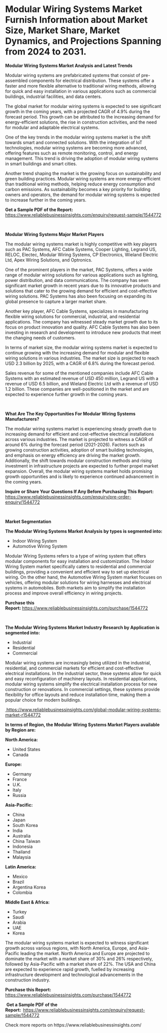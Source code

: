 <p><h1>Modular Wiring Systems Market Furnish Information about Market Size, Market Share, Market Dynamics, and Projections Spanning from 2024 to 2031.</h1></p><p><strong>Modular Wiring Systems Market Analysis and Latest Trends</strong></p>
<p><p>Modular wiring systems are prefabricated systems that consist of pre-assembled components for electrical distribution. These systems offer a faster and more flexible alternative to traditional wiring methods, allowing for quick and easy installation in various applications such as commercial buildings, industrial facilities, and data centers.</p><p>The global market for modular wiring systems is expected to see significant growth in the coming years, with a projected CAGR of 4.9% during the forecast period. This growth can be attributed to the increasing demand for energy-efficient solutions, the rise in construction activities, and the need for modular and adaptable electrical systems.</p><p>One of the key trends in the modular wiring systems market is the shift towards smart and connected solutions. With the integration of IoT technologies, modular wiring systems are becoming more advanced, offering features such as remote monitoring, control, and energy management. This trend is driving the adoption of modular wiring systems in smart buildings and smart cities.</p><p>Another trend shaping the market is the growing focus on sustainability and green building practices. Modular wiring systems are more energy-efficient than traditional wiring methods, helping reduce energy consumption and carbon emissions. As sustainability becomes a key priority for building owners and operators, the demand for modular wiring systems is expected to increase further in the coming years.</p></p>
<p><strong>Get a Sample PDF of the Report:&nbsp;</strong> <a href="https://www.reliablebusinessinsights.com/enquiry/request-sample/1544772">https://www.reliablebusinessinsights.com/enquiry/request-sample/1544772</a></p>
<p>&nbsp;</p>
<p><strong>Modular Wiring Systems Major Market Players</strong></p>
<p><p>The modular wiring systems market is highly competitive with key players such as PAC Systems, AFC Cable Systems, Cooper Lighting, Legrand US, RELOC, Electec, Modular Wiring Systems, CP Electronics, Wieland Electric Ltd, Apex Wiring Solutions, and Optronics. </p><p>One of the prominent players in the market, PAC Systems, offers a wide range of modular wiring solutions for various applications such as lighting, power distribution, and data communications. The company has seen significant market growth in recent years due to its innovative products and solutions that cater to the growing demand for efficient and cost-effective wiring solutions. PAC Systems has also been focusing on expanding its global presence to capture a larger market share.</p><p>Another key player, AFC Cable Systems, specializes in manufacturing flexible wiring solutions for commercial, industrial, and residential applications. The company has witnessed steady market growth due to its focus on product innovation and quality. AFC Cable Systems has also been investing in research and development to introduce new products that meet the changing needs of customers.</p><p>In terms of market size, the modular wiring systems market is expected to continue growing with the increasing demand for modular and flexible wiring solutions in various industries. The market size is projected to reach USD 2.3 billion by 2025, with a CAGR of 6.8% during the forecast period.</p><p>Sales revenue for some of the mentioned companies include AFC Cable Systems with an estimated revenue of USD 450 million, Legrand US with a revenue of USD 6.5 billion, and Wieland Electric Ltd with a revenue of USD 1.2 billion. These companies are well-positioned in the market and are expected to experience further growth in the coming years.</p></p>
<p>&nbsp;</p>
<p><strong>What Are The Key Opportunities For Modular Wiring Systems Manufacturers?</strong></p>
<p><p>The modular wiring systems market is experiencing steady growth due to increasing demand for efficient and cost-effective electrical installations across various industries. The market is projected to witness a CAGR of around 6% during the forecast period (2021-2026). Factors such as growing construction activities, adoption of smart building technologies, and emphasis on energy efficiency are driving the market growth. Additionally, the shift towards modular construction methods and rising investment in infrastructure projects are expected to further propel market expansion. Overall, the modular wiring systems market holds promising growth opportunities and is likely to experience continued advancement in the coming years.</p></p>
<p><strong>Inquire or Share Your Questions If Any Before Purchasing This Report:</strong> <a href="https://www.reliablebusinessinsights.com/enquiry/pre-order-enquiry/1544772">https://www.reliablebusinessinsights.com/enquiry/pre-order-enquiry/1544772</a></p>
<p>&nbsp;</p>
<p><strong>Market Segmentation</strong></p>
<p><strong>The Modular Wiring Systems Market Analysis by types is segmented into:</strong></p>
<p><ul><li>Indoor Wiring System</li><li>Automotive Wiring System</li></ul></p>
<p><p>Modular Wiring Systems refers to a type of wiring system that offers modular components for easy installation and customization. The Indoor Wiring System market specifically caters to residential and commercial buildings, providing a convenient and efficient way to set up electrical wiring. On the other hand, the Automotive Wiring System market focuses on vehicles, offering modular solutions for wiring harnesses and electrical systems in automobiles. Both markets aim to simplify the installation process and improve overall efficiency in wiring projects.</p></p>
<p><strong>Purchase this Report:&nbsp;</strong><a href="https://www.reliablebusinessinsights.com/purchase/1544772">https://www.reliablebusinessinsights.com/purchase/1544772</a></p>
<p>&nbsp;</p>
<p><strong>The Modular Wiring Systems Market Industry Research by Application is segmented into:</strong></p>
<p><ul><li>Industrial</li><li>Residential</li><li>Commercial</li></ul></p>
<p><p>Modular wiring systems are increasingly being utilized in the industrial, residential, and commercial markets for efficient and cost-effective electrical installations. In the industrial sector, these systems allow for quick and easy reconfiguration of machinery layouts. In residential applications, modular wiring systems simplify the electrical installation process for new construction or renovations. In commercial settings, these systems provide flexibility for office layouts and reduce installation time, making them a popular choice for modern buildings.</p></p>
<p><a href="https://www.reliablebusinessinsights.com/global-modular-wiring-systems-market-r1544772">&nbsp;https://www.reliablebusinessinsights.com/global-modular-wiring-systems-market-r1544772</a></p>
<p><strong>In terms of Region, the Modular Wiring Systems Market Players available by Region are:</strong></p>
<p>
    <p> <strong> North America: </strong>
        <ul>
            <li>United States</li>
            <li>Canada</li>
        </ul>
        </p> 
    <p> <strong> Europe: </strong>
        <ul>
            <li>Germany</li>
            <li>France</li>
            <li>U.K.</li>
            <li>Italy</li>
            <li>Russia</li>
        </ul>
        </p> 
    <p> <strong> Asia-Pacific: </strong>
        <ul>
            <li>China</li>
            <li>Japan</li>
            <li>South Korea</li>
            <li>India</li>
            <li>Australia</li>
            <li>China Taiwan</li>
            <li>Indonesia</li>
            <li>Thailand</li>
            <li>Malaysia</li>
        </ul>
        </p> 
    <p> <strong> Latin America: </strong>
        <ul>
            <li>Mexico</li>
            <li>Brazil</li>
            <li>Argentina Korea</li>
            <li>Colombia</li>
        </ul>
        </p> 
    <p> <strong> Middle East & Africa: </strong>
        <ul>
            <li>Turkey</li>
            <li>Saudi</li>
            <li>Arabia</li>
            <li>UAE</li>
            <li>Korea</li>
        </ul>
    </p>
    </p>
<p><p>The modular wiring systems market is expected to witness significant growth across various regions, with North America, Europe, and Asia-Pacific leading the market. North America and Europe are projected to dominate the market with a market share of 30% and 26% respectively, followed by Asia-Pacific with a market share of 22%. The USA and China are expected to experience rapid growth, fuelled by increasing infrastructure development and technological advancements in the construction industry.</p></p>
<p><strong>Purchase this Report: </strong><a href="https://www.reliablebusinessinsights.com/purchase/1544772">https://www.reliablebusinessinsights.com/purchase/1544772</a></p>
<p>&nbsp;<strong>Get a Sample PDF of the Report:&nbsp;&nbsp;</strong><a href="https://www.reliablebusinessinsights.com/enquiry/request-sample/1544772">https://www.reliablebusinessinsights.com/enquiry/request-sample/1544772</a></p>
<p><strong></strong></p>
<p>Check more reports on https://www.reliablebusinessinsights.com/</p>
